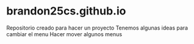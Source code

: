 # brandon25cs.github.io
Repositorio creado para hacer un proyecto
Tenemos algunas ideas para cambiar el menu
Hacer mover algunos menus